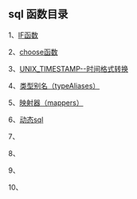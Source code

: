 ## sql 函数目录

1、[IF函数](https://github.com/smwcomeon/JavaNotes/blob/master/sql/sql%E5%87%BD%E6%95%B0.md#if%E5%87%BD%E6%95%B0)

2、[choose函数](https://github.com/smwcomeon/JavaNotes/blob/master/sql/sql%E5%87%BD%E6%95%B0.md#choose)

3、[UNIX_TIMESTAMP--时间格式转换](https://github.com/smwcomeon/JavaNotes/blob/master/sql/sql%E5%87%BD%E6%95%B0.md#unix_timestamp--%E6%97%B6%E9%97%B4%E6%A0%BC%E5%BC%8F%E8%BD%AC%E6%8D%A2)

4、[类型别名（typeAliases）](https://github.com/smwcomeon/JavaNotes/blob/master/sql/Mybatis.md#%E7%B1%BB%E5%9E%8B%E5%88%AB%E5%90%8Dtypealiases)

5、[映射器（mappers）](https://github.com/smwcomeon/JavaNotes/blob/master/sql/Mybatis.md#%E6%98%A0%E5%B0%84%E5%99%A8mappers)

6、[动态sql](https://mybatis.org/mybatis-3/zh/dynamic-sql.html)

7、[]()

8、[]()

9、[]()

10、[]()
